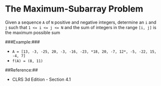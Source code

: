 The Maximum-Subarray Problem
============================

Given a sequence `A` of `N` positive and negative integers, determine an `i` and
`j` such that `1 <= i <= j <= N` and the sum of integers in the range `[i, j]`
is the maximum possible sum

###Example:###
* `A = [13, -3, -25, 20, -3, -16, -23, *18, 20, -7, 12*, -5, -22, 15, -4, 7]`
* `f(A) = (8, 11)`

##Reference:##
* CLRS 3d Edition - Section 4.1
